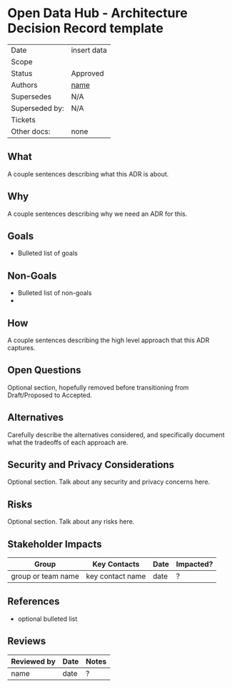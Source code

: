 # Open Data Hub - Architecture Decision Record template

<!-- copy and paste this template to start authoring your own ADR -->
<!-- for the Status of new ADRs, please use Approved, since it will be approved by the time it is merged -->
<!-- remove this comment block too -->

|                |            |
| -------------- | ---------- |
| Date           | insert data |
| Scope          | |
| Status         | Approved |
| Authors        | [name](@github-username) |
| Supersedes     | N/A |
| Superseded by: | N/A |
| Tickets        | |
| Other docs:    | none |

## What

A couple sentences describing what this ADR is about.
## Why

A couple sentences describing why we need an ADR for this.

## Goals

* Bulleted list of goals

## Non-Goals

* Bulleted list of non-goals
* 
## How

A couple sentences describing the high level approach that this ADR captures.

## Open Questions

Optional section, hopefully removed before transitioning from Draft/Proposed to Accepted.

## Alternatives

Carefully describe the alternatives considered, and specifically document what the tradeoffs of each approach are.

## Security and Privacy Considerations

Optional section. Talk about any security and privacy concerns here.

## Risks

Optional section. Talk about any risks here.

## Stakeholder Impacts

| Group                         | Key Contacts     | Date       | Impacted? |
| ----------------------------- | ---------------- | ---------- | --------- |
| group or team name            | key contact name | date       | ? |


## References

* optional bulleted list

## Reviews

| Reviewed by                   | Date       | Notes |
| ----------------------------- | ---------  | ------|
| name                          | date       | ? |
